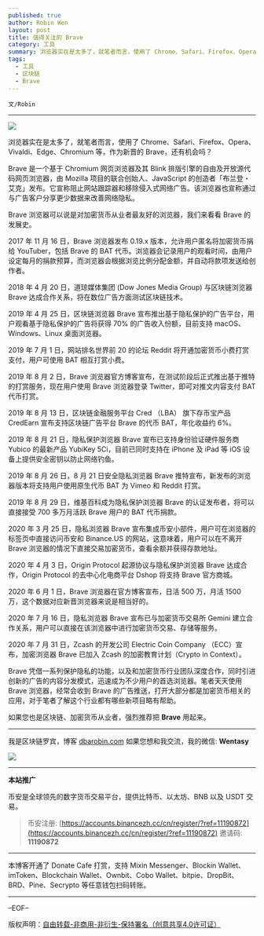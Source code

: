 ```yaml
---
published: true
author: Robin Wen
layout: post
title: 值得关注的 Brave
category: 工具
summary: 浏览器实在是太多了，就笔者而言，使用了 Chrome、Safari、Firefox、Opera、Vivaldi、Edge、Chromium 等，作为新晋的 Brave，还有机会吗？Brave 是一个基于 Chromium 网页浏览器及其 Blink 排版引擎的自由及开放源代码网页浏览器，由 Mozilla 项目的联合创始人、JavaScript 的创造者「布兰登・艾克」发布。它宣称阻止网站跟踪器和移除侵入式网络广告。该浏览器也宣称通过与广告客户分享更少数据来改善网络隐私。如果您也是区块链、加密货币从业者，强烈推荐把 Brave 用起来。
tags:
  - 工具
  - 区块链
  - Brave
---
```


`文/Robin`

***

![](https://cdn.dbarobin.com/59ik8sl.png)

浏览器实在是太多了，就笔者而言，使用了 Chrome、Safari、Firefox、Opera、Vivaldi、Edge、Chromium 等，作为新晋的 Brave，还有机会吗？

Brave 是一个基于 Chromium 网页浏览器及其 Blink 排版引擎的自由及开放源代码网页浏览器，由 Mozilla 项目的联合创始人、JavaScript 的创造者「布兰登・艾克」发布。它宣称阻止网站跟踪器和移除侵入式网络广告。该浏览器也宣称通过与广告客户分享更少数据来改善网络隐私。

Brave 浏览器可以说是对加密货币从业者最友好的浏览器，我们来看看 Brave 的发展史。

2017 年 11 月 16 日，Brave 浏览器发布 0.19.x 版本，允许用户匿名将加密货币捐给 YouTuber，包括 Brave 的 BAT 代币。浏览器会记录用户的观看时间，由用户设定每月的捐款预算，而浏览器会根据浏览比例分配金额，并自动将款项发送给创作者。

2018 年 4 月 20 日，道琼媒体集团 (Dow Jones Media Group) 与区块链浏览器 Brave 达成合作关系，将在数位广告方面测试区块链技术。

2019 年 4 月 25 日，区块链浏览器 Brave 宣布推出基于隐私保护的广告平台，用户观看基于隐私保护的广告将获得 70% 的广告收入份额，目前支持 macOS、Windows、Linux 桌面浏览器。

2019 年 7 月 1 日，网站排名世界前 20 的论坛 Reddit 将开通加密货币小费打赏支付，用户可使用 BAT 相互打赏小费。

2019 年 8 月 2 日，Brave 浏览器官方博客宣布，在测试阶段后正式推出基于推特的打赏服务，现在用户使用 Brave 浏览器登录 Twitter，即可对推文内容支付 BAT 代币打赏。

2019 年 8 月 13 日，区块链金融服务平台 Cred （LBA） 旗下存币宝产品 CredEarn 宣布支持区块链广告平台 Brave 的代币 BAT，年化收益约 6%。

2019 年 8 月 21 日，隐私保护浏览器 Brave 宣布已支持身份验证硬件服务商 Yubico 的最新产品 YubiKey 5Ci，目前已同时支持在 iPhone 及 iPad 等 iOS 设备上提供安全密钥以防止网络钓鱼。

2019 年 8 月 26 日，8 月 21 日安全隐私浏览器 Brave 推特宣布，新发布的浏览器版本将支持用户使用原生代币 BAT 为 Vimeo 和 Reddit 打赏。

2019 年 8 月 29 日，维基百科成为隐私保护浏览器 Brave 的认证发布者，将可以直接接受 700 多万月活跃 Brave 用户的 BAT 代币捐款。

2020 年 3 月 25 日，隐私浏览器 Brave 宣布集成币安小部件，用户可在浏览器的标签页中直接访问币安和 Binance.US 的网站，这意味着，用户可以在不离开 Brave 浏览器的情况下直接交易加密货币，查看余额并获得存款地址。

2020 年 4 月 3 日，Origin Protocol 起源协议与隐私保护浏览器 Brave 达成合作，Origin Protocol 的去中心化电商平台 Dshop 将支持 Brave 官方商城。

2020 年 6 月 1 日，Brave 浏览器在官方博客宣布，日活 500 万，月活 1500 万，这个数据对应新晋浏览器来说是相当好的。

2020 年 7 月 16 日，隐私浏览器 Brave 宣布已与加密货币交易所 Gemini 建立合作关系，用户可以直接在该浏览器中进行加密货币交易、存储等服务。

2020 年 7 月 31 日，Zcash 的开发公司 Electric Coin Company （ECC）宣布，加密浏览器 Brave 已加入 Zcash 的加密教育计划（Crypto in Context）。

Brave 凭借一系列保护隐私的功能，以及和加密货币行业团队深度合作，同时引进创新的广告的内容分发模式，迅速成为不少用户的首选浏览器。笔者天天使用 Brave 浏览器，经常会收到 Brave 的广告推送，打开大部分都是加密货币相关的应用，对于笔者了解这个行业都有哪些新项目略有帮助。

如果您也是区块链、加密货币从业者，强烈推荐把 **Brave** 用起来。

***

我是区块链罗宾，博客 [dbarobin.com](https://dbarobin.com/)
如果您想和我交流，我的微信: **Wentasy**

![](https://cdn.dbarobin.com/v4yywe2.png)

***

**本站推广**

币安是全球领先的数字货币交易平台，提供比特币、以太坊、BNB 以及 USDT 交易。

> 币安注册: [https://accounts.binancezh.cc/cn/register/?ref=11190872](https://accounts.binancezh.cc/cn/register/?ref=11190872)
> 邀请码: **11190872**

***

本博客开通了 Donate Cafe 打赏，支持 Mixin Messenger、Blockin Wallet、imToken、Blockchain Wallet、Ownbit、Cobo Wallet、bitpie、DropBit、BRD、Pine、Secrypto 等任意钱包扫码转账。

<center>
    <div class="--donate-button"
         data-button-id="f8b9df0d-af9a-460d-8258-d3f435445075"
    ></div>
</center>

***

–EOF–

版权声明：[自由转载-非商用-非衍生-保持署名（创意共享4.0许可证）](http://creativecommons.org/licenses/by-nc-nd/4.0/deed.zh)